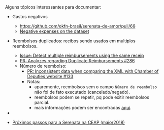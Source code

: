 Alguns tópicos interessantes para documentar:

- Gastos negativos
    - https://github.com/okfn-brasil/serenata-de-amor/pull/66
    - [Negative expenses on the dataset](https://github.com/okfn-brasil/serenata-de-amor/issues/29)

- Reembolsos duplicados: recibos sendo usados em multiplos reembolsos.
    - [Issue: Detect multiple reimbursements using the same receip](https://github.com/okfn-brasil/serenata-de-amor/issues/32)
    - [PR: Analyzes regarding Duplicate Reimbursements #286](https://github.com/okfn-brasil/serenata-de-amor/pull/286)
    - Número de reembolso:
        - [PR: Inconsistent data when comparing the XML with Chamber of Deputies website #133](https://github.com/okfn-brasil/serenata-de-amor/issues/133)
        - Notas:    
            - aparemente, reembolsos sem o campo `Número de reembolso` não foi de fato executado (cancelado/negado).
            - reembolsos podem se repetir, pq pode exitir reembolsos parcial.
            - mais informações podem ser encontradas [aqui](https://www.dropbox.com/s/uw5moqsdn3bt7z3/181104_159155_28903_3498103623673.pdf?dl=0).

- 

- [Próximos passos para a Serenata na CEAP (maio/2018)](https://docs.google.com/document/d/1qjYHKr9FLAaDwI4VJeHbcWj4LKrAWBeHqrB6VqBLXi8/edit#)